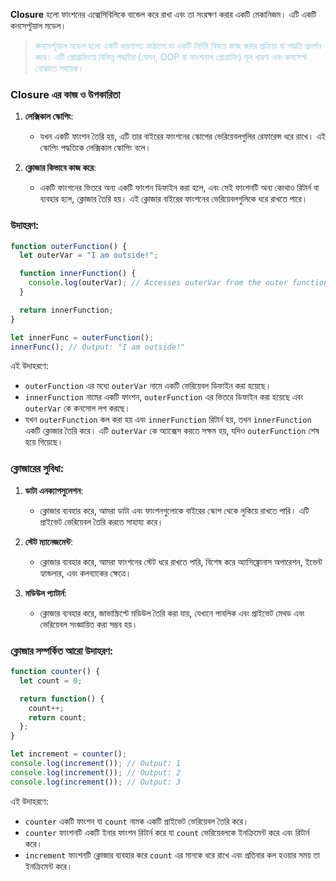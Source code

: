 **Closure** হলো ফাংশনের  এক্সেসিবিলিকে বান্ডেল করে রাখা এবং তা সংরক্ষণ করার একটি মেকানিজম। এটি একটি কনসেপ্টুয়াল মডেল।
><font color="#92cddc"> কনসেপ্টুয়াল মডেল হলো একটি ধারণাগত কাঠামো যা একটি নির্দিষ্ট বিষয়ে কাজ করার প্রক্রিয়া বা পদ্ধতি প্রদর্শন করে। এটি প্রোগ্রামিংয়ে বিভিন্ন পদ্ধতির (যেমন, OOP বা ফাংশনাল প্রোগ্রামিং) মূল ধারণা এবং কনসেপ্ট বোঝাতে সহায়ক।</font>

### Closure এর কাজ ও উপকারিতা

1. **লেক্সিকাল স্কোপিং**:
   - যখন একটি ফাংশন তৈরি হয়, এটি তার বাইরের ফাংশনের স্কোপের ভেরিয়েবলগুলির রেফারেন্স ধরে রাখে। এই স্কোপিং পদ্ধতিকে লেক্সিকাল স্কোপিং বলে।

2. **ক্লোজার কিভাবে কাজ করে**:
   - একটি ফাংশনের ভিতরে অন্য একটি ফাংশন ডিফাইন করা হলে, এবং সেই ফাংশনটি অন্য কোথাও রিটার্ন বা ব্যবহার হলে, ক্লোজার তৈরি হয়। এই ক্লোজার বাইরের ফাংশনের ভেরিয়েবলগুলিকে ধরে রাখতে পারে।

### উদাহরণ:

```javascript
function outerFunction() {
  let outerVar = "I am outside!";

  function innerFunction() {
    console.log(outerVar); // Accesses outerVar from the outer function's scope
  }

  return innerFunction;
}

let innerFunc = outerFunction();
innerFunc(); // Output: "I am outside!"
```

এই উদাহরণে:
- `outerFunction` এর মধ্যে `outerVar` নামে একটি ভেরিয়েবল ডিফাইন করা হয়েছে।
- `innerFunction` নামের একটি ফাংশন, `outerFunction` এর ভিতরে ডিফাইন করা হয়েছে এবং `outerVar` কে কনসোল লগ করছে।
- যখন `outerFunction` কল করা হয় এবং `innerFunction` রিটার্ন হয়, তখন `innerFunction` একটি ক্লোজার তৈরি করে। এটি `outerVar` কে অ্যাক্সেস করতে সক্ষম হয়, যদিও `outerFunction` শেষ হয়ে গিয়েছে।

### ক্লোজারের সুবিধা:

1. **ডাটা এনক্যাপসুলেশন**:
   - ক্লোজার ব্যবহার করে, আমরা ডাটা এবং ফাংশনগুলোকে বাইরের স্কোপ থেকে লুকিয়ে রাখতে পারি। এটি প্রাইভেট ভেরিয়েবল তৈরি করতে সাহায্য করে।

2. **স্টেট ম্যানেজমেন্ট**:
   - ক্লোজার ব্যবহার করে, আমরা ফাংশনের স্টেট ধরে রাখতে পারি, বিশেষ করে অ্যাসিঙ্ক্রোনাস অপারেশন, ইভেন্ট হ্যান্ডলার, এবং কলব্যাকের ক্ষেত্রে।

3. **মডিউল প্যাটার্ন**:
   - ক্লোজার ব্যবহার করে, জাভাস্ক্রিপ্টে মডিউল তৈরি করা যায়, যেখানে পাবলিক এবং প্রাইভেট মেথড এবং ভেরিয়েবল সংজ্ঞায়িত করা সম্ভব হয়।

### ক্লোজার সম্পর্কিত আরো উদাহরণ:

```javascript
function counter() {
  let count = 0;

  return function() {
    count++;
    return count;
  };
}

let increment = counter();
console.log(increment()); // Output: 1
console.log(increment()); // Output: 2
console.log(increment()); // Output: 3
```

এই উদাহরণে:
- `counter` একটি ফাংশন যা `count` নামক একটি প্রাইভেট ভেরিয়েবল তৈরি করে।
- `counter` ফাংশনটি একটি ইনার ফাংশন রিটার্ন করে যা `count` ভেরিয়েবলকে ইনক্রিমেন্ট করে এবং রিটার্ন করে।
- `increment` ফাংশনটি ক্লোজার ব্যবহার করে `count` এর মানকে ধরে রাখে এবং প্রতিবার কল হওয়ার সময় তা ইনক্রিমেন্ট করে।